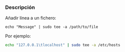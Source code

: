 ### Descripción

Añadir línea a un fichero:

```
echo "Message" | sudo tee -a /path/to/file
```

Por ejemplo:

```bash
echo "127.0.0.1\tlocalhost" | sudo tee -a /etc/hosts
```